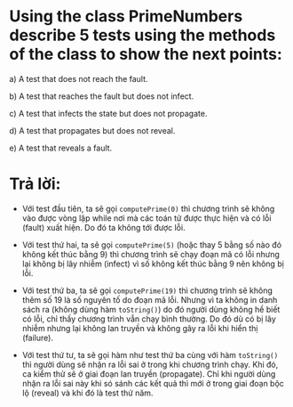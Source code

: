 # Using the class PrimeNumbers describe 5 tests using the methods of the class to show the next points:
a) A test that does not reach the fault.

b) A test that reaches the fault but does not infect.

c) A test that infects the state but does not propagate.

d) A test that propagates but does not reveal.

e) A test that reveals a fault.

# Trả lời:

* Với test đầu tiên, ta sẽ gọi `computePrime(0)` thì chương trình sẽ không vào được vòng lặp while nơi mà các toán tử được thực hiện và có lỗi (fault) xuất hiện. Do đó ta không tới được lỗi.

* Với test thứ hai, ta sẽ gọi `computePrime(5)` (hoặc thay 5 bằng số nào đó không kết thúc bằng 9) thì chương trình sẽ chạy đoạn mã có lỗi nhưng lại không bị lây nhiễm (infect) vì số không kết thúc bằng 9 nên không bị lỗi.

* Với test thứ ba, ta sẽ gọi `computePrime(19)` thì chương trình sẽ không thêm số 19 là số nguyên tố do đoạn mã lỗi. Nhưng vì ta không in danh sách ra (không dùng hàm `toString()`) do đó người dùng không hề biết có lỗi, chỉ thấy chương trình vẫn chạy bình thường. Do đó dù có bị lây nhiễm nhưng lại không lan truyền và không gây ra lỗi khi hiển thị (failure).

* Với test thứ tư, ta sẽ gọi hàm như test thứ ba cùng với hàm `toString()` thì người dùng sẽ nhận ra lỗi sai ở trong khi chương trình chạy. Khi đó, ca kiểm thử sẽ ở giai đoạn lan truyền (propagate). Chỉ khi người dùng nhận ra lỗi sai này khi só sánh các kết quả thì mới ở trong giai đoạn bộc lộ (reveal) và khi đó là test thứ năm.